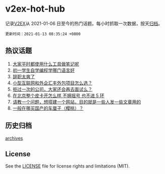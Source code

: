 # v2ex-hot-hub

 记录[V2EX](https://www.v2ex.com/)从 2021-01-06 日至今的热门话题。每小时抓取一次数据，按天[归档](archives)。

 `更新时间：2021-01-13 08:35:24 +0800`

## 热议话题

1. [大家平时都使用什么工具做笔记呢](https://www.v2ex.com/t/744082)
1. [初一学生自学编程学哪门语言好](https://www.v2ex.com/t/744073)
1. [辞职太爽了](https://www.v2ex.com/t/744290)
1. [小型互联网和外企汇丰外包项目怎么选？](https://www.v2ex.com/t/744100)
1. [拒过一次的公司，大家还会再去面试么？](https://www.v2ex.com/t/744059)
1. [在北京整个皮卡开怎么样 不拥摇号 也不进 5 环](https://www.v2ex.com/t/744063)
1. [请教一个问题，想搭建一个网站，目的就是一些人发一些文章用的](https://www.v2ex.com/t/744137)
1. [一般在哪买国产的车厘子（樱桃）？](https://www.v2ex.com/t/744108)

## 历史归档

[archives](archives)

## License

See the [LICENSE](LICENSE) file for license rights and limitations (MIT).
